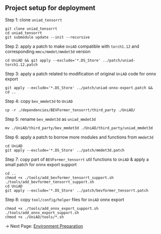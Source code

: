 ## Project setup for deployment
Step 1: clone `uniad_tensorrt`
```
git clone uniad_tensorrt
cd uniad_tensorrt
git submodule update --init --recursive
```

Step 2: apply a patch to make `UniAD` compatible with `torch1.12` and corresponding `mmcv/mmdet/mmdet3d` version
```
cd UniAD && git apply --exclude='*.DS_Store' ../patch/uniad-torch1.12.patch
```

Step 3: apply a patch related to modification of original `UniAD` code for onnx export
```
git apply --exclude='*.DS_Store' ../patch/uniad-onnx-export.patch && cd ..
```

Step 4: copy `bev_mmdet3d` to `UniAD`
```
cp -r ./dependencies/BEVFormer_tensorrt/third_party ./UniAD/
```

Step 5: rename `bev_mmdet3d` as `uniad_mmdet3d`
```
mv ./UniAD/third_party/bev_mmdet3d ./UniAD/third_party/uniad_mmdet3d
```

Step 6: apply a patch to borrow more modules and functions from `mmdet3d`
```
cd UniAD
git apply --exclude='*.DS_Store' ../patch/mmdet3d.patch
```

Step 7: copy part of `BEVFormer_tensorrt` util functions to `UniAD` & apply a small patch for onnx export support
```
cd ..
chmod +x ./tools/add_bevformer_tensorrt_support.sh
./tools/add_bevformer_tensorrt_support.sh
cd UniAD
git apply --exclude='*.DS_Store' ../patch/bevformer_tensorrt.patch
```

Step 8: copy `tool/config/helper` files for `UniAD` onnx export
```
chmod +x ./tools/add_onnx_export_support.sh
./tools/add_onnx_export_support.sh
chmod +x ./UniAD/tools/*.sh
```

-> Next Page: [Environment Preparation](env_prep.md)
